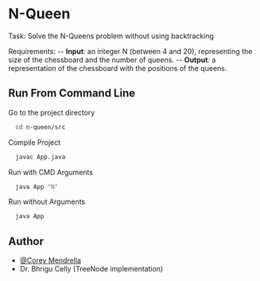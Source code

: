 # N-Queen

Task: Solve the N-Queens problem without using backtracking

Requirements:
-- <b>Input</b>: an integer N (between 4 and 20), representing the size of the chessboard and the number of queens.
-- <b>Output</b>: a representation of the chessboard with the positions of the queens.

## Run From Command Line

Go to the project directory

```bash
  cd n-queen/src
```

Compile Project

```bash
  javac App.java
```

Run with CMD Arguments

```bash
  java App "N"
```

Run without Arguments

```bash
  java App
```

## Author

- [@Corey Mendrella](https://github.com/r3mot)
- Dr. Bhrigu Celly (TreeNode implementation)

